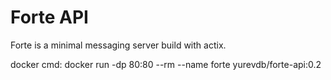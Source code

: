 # Forte API

Forte is a minimal messaging server build with actix.

docker cmd: 
    docker run -dp 80:80 --rm --name forte yurevdb/forte-api:0.2
